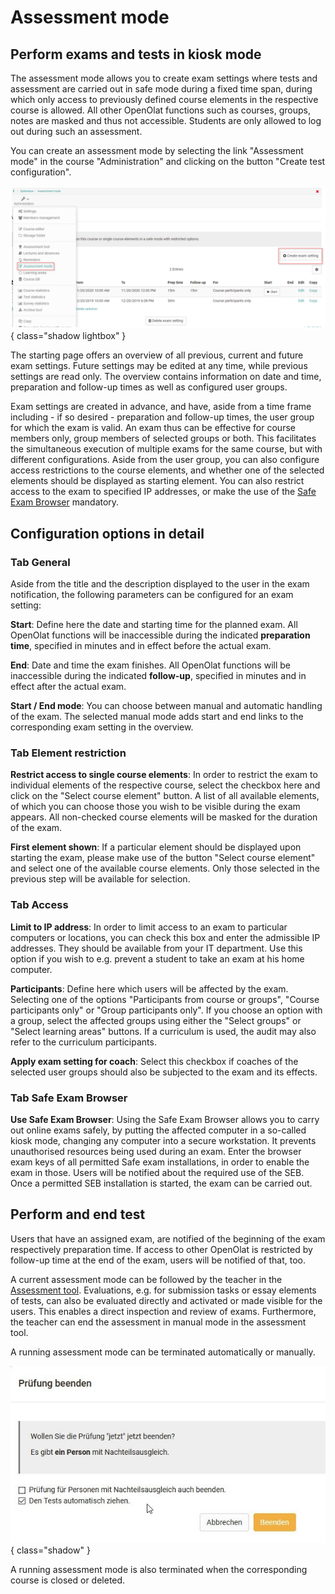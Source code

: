 # Assessment mode

## Perform exams and tests in kiosk mode

The assessment mode allows you to create exam settings where tests and assessment are carried out in safe mode during a fixed time span, during which only access to previously defined course elements in the respective course is allowed. All other OpenOlat functions such as courses, groups, notes are masked and thus not accessible. Students are only allowed to log out during such an assessment.

You can create an assessment mode by selecting the link "Assessment mode" in the course "Administration" and clicking on the button "Create test configuration".

![Assessment mode](assets/assessment_mode_15.png){ class="shadow lightbox" }

The starting page offers an overview of all previous, current and future exam settings. Future settings may be edited at any time, while previous settings are read only. The overview contains information on date and time, preparation and follow-up times as well as configured user groups.

Exam settings are created in advance, and have, aside from a time frame including - if so desired - preparation and follow-up times, the user group for which the exam is valid. An exam thus can be effective for course members only, group members of selected groups or both. This facilitates the simultaneous execution of multiple exams for the same course, but with different configurations. Aside from the user group, you can also configure access restrictions to the course elements, and whether one of the selected elements should be displayed as starting element. You can also restrict access to the exam to specified IP addresses, or make the use of the [Safe Exam Browser](http://www.safeexambrowser.org/news_en.html) mandatory.

## Configuration options in detail

### Tab General
Aside from the title and the description displayed to the user in the exam notification, the following parameters can be configured for an exam setting:

**Start**: Define here the date and starting time for the planned exam. All OpenOlat functions will be inaccessible during the indicated **preparation time**, specified in minutes and in effect before the actual exam.

**End**: Date and time the exam finishes. All OpenOlat functions will be inaccessible during the indicated **follow-up**, specified in minutes and in effect after the actual exam.

**Start / End mode**: You can choose between manual and automatic handling of the exam. The selected manual mode adds start and end links to the corresponding exam setting in the overview.

### Tab Element restriction

**Restrict access to single course elements**: In order to restrict the exam to individual elements of the respective course, select the checkbox here and click on the "Select course element" button. A list of all available elements, of which you can choose those you wish to be visible during the exam appears. All non-checked course elements will be masked for the duration of the exam.

**First element shown**: If a particular element should be displayed upon starting the exam, please make use of the button "Select course element" and select one of the available course elements. Only those selected in the previous step will be available for selection.

### Tab Access

**Limit to IP address**: In order to limit access to an exam to particular computers or locations, you can check this box and enter the admissible IP addresses. They should be available from your IT department. Use this option if you wish to e.g. prevent a student to take an exam at his home computer.

**Participants**: Define here which users will be affected by the exam. Selecting one of the options "Participants from course or groups", "Course participants only" or "Group participants only". If you choose an option with a group, select the affected groups using either the "Select groups" or "Select learning areas" buttons. If a curriculum is used, the audit may also refer to the curriculum participants.

**Apply exam setting for coach**: Select this checkbox if coaches of the selected user groups should also be subjected to the exam and its effects.

### Tab Safe Exam Browser

**Use Safe Exam Browser**: Using the Safe Exam Browser allows you to carry out online exams safely, by putting the affected computer in a so-called kiosk mode, changing any computer into a secure workstation. It prevents unauthorised resources being used during an exam. Enter the browser exam keys of all permitted Safe exam installations, in order to enable the exam in those. Users will be notified about the required use of the SEB. Once a permitted SEB installation is started, the exam can be carried out.

## Perform and end test

Users that have an assigned exam, are notified of the beginning of the exam respectively preparation time. If access to other OpenOlat is restricted by follow-up time at the end of the exam, users will be notified of that, too.

A current assessment mode can be followed by the teacher in the [Assessment tool](Assessment_tool_overview.md). Evaluations, e.g. for submission tasks or essay elements of tests, can also be evaluated directly and activated or made visible for the users. This enables a direct inspection and review of exams. Furthermore, the teacher can end the assessment in manual mode in the assessment tool.

A running assessment mode can be terminated automatically or manually.

![End assessment](assets/Pruefung_beenden.jpg){ class="shadow" }

A running assessment mode is also terminated when the corresponding course is closed or deleted.



